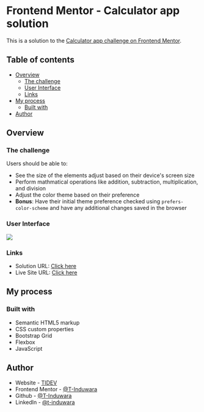 # Frontend Mentor - Calculator app solution

This is a solution to the [Calculator app challenge on Frontend Mentor](https://www.frontendmentor.io/challenges/calculator-app-9lteq5N29). 

## Table of contents

- [Overview](#overview)
  - [The challenge](#the-challenge)
  - [User Interface](#user-interface)
  - [Links](#links)
- [My process](#my-process)
  - [Built with](#built-with)
- [Author](#author)


## Overview

### The challenge

Users should be able to:

- See the size of the elements adjust based on their device's screen size
- Perform mathmatical operations like addition, subtraction, multiplication, and division
- Adjust the color theme based on their preference
- **Bonus**: Have their initial theme preference checked using `prefers-color-scheme` and have any additional changes saved in the browser

### User Interface

![](https://i.ibb.co/q5BcpJP/calculator-app-desktop-ui-min.png)

### Links

- Solution URL: [Click here](https://www.frontendmentor.io/solutions/calculator-app-fifcuafWm4)
- Live Site URL: [Click here](https://calculator-app-mu-ten.vercel.app/)

## My process

### Built with

- Semantic HTML5 markup
- CSS custom properties
- Bootstrap Grid
- Flexbox
- JavaScript

## Author

- Website - [TIDEV](https://www.tidev.one)
- Frontend Mentor - [@T-Induwara](https://www.frontendmentor.io/profile/T-Induwara)
- Github - [@T-Induwara](https://github.com/T-Induwara)
- LinkedIn - [@t-induwara](https://www.linkedin.com/in/t-induwara/)

